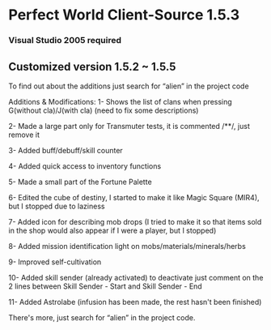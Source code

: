 
# Perfect World Client-Source 1.5.3

### Visual Studio 2005 required 


## Customized version 1.5.2 ~ 1.5.5


To find out about the additions just search for “alien” in the project code

Additions & Modifications:
1- Shows the list of clans when pressing G(without cla)/J(with cla) (need to fix some descriptions)

2- Made a large part only for Transmuter tests, it is commented /**/, just remove it

3- Added buff/debuff/skill counter

4- Added quick access to inventory functions

5- Made a small part of the Fortune Palette

6- Edited the cube of destiny, I started to make it like Magic Square (MIR4), but I stopped due to laziness

7- Added icon for describing mob drops (I tried to make it so that items sold in the shop would also appear if I were a player, but I stopped)

8- Added mission identification light on mobs/materials/minerals/herbs

9- Improved self-cultivation

10- Added skill sender (already activated) to deactivate just comment on the 2 lines between Skill Sender - Start and Skill Sender - End

11- Added Astrolabe (infusion has been made, the rest hasn't been finished)



There's more, just search for “alien” in the project code.
